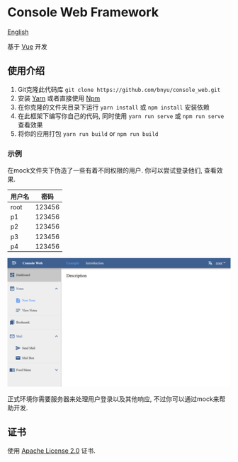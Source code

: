 # Console Web Framework

[English](./README.md)

基于 [Vue](https://github.com/vuejs/vue) 开发

## 使用介绍

1. Git克隆此代码库 `git clone https://github.com/bnyu/console_web.git`
2. 安装 [Yarn](https://yarnpkg.com/getting-started/install) 或者直接使用 [Npm](https://www.npmjs.com/)
3. 在你克隆的文件夹目录下运行 `yarn install` 或 `npm install` 安装依赖
4. 在此框架下编写你自己的代码, 同时使用 `yarn run serve` 或 `npm run serve` 查看效果
5. 将你的应用打包 `yarn run build` or `npm run build`

### 示例

在mock文件夹下伪造了一些有着不同权限的用户. 你可以尝试登录他们, 查看效果.

| 用户名       |  密码        |
| ----------- | ----------- |
| root        | 123456      |
| p1          | 123456      |
| p2          | 123456      |
| p3          | 123456      |
| p4          | 123456      |

![示例截图](./doc/assets/screenshot.png)

正式环境你需要服务器来处理用户登录以及其他响应, 不过你可以通过mock来帮助开发.

## 证书

使用 [Apache License 2.0](LICENSE) 证书.
